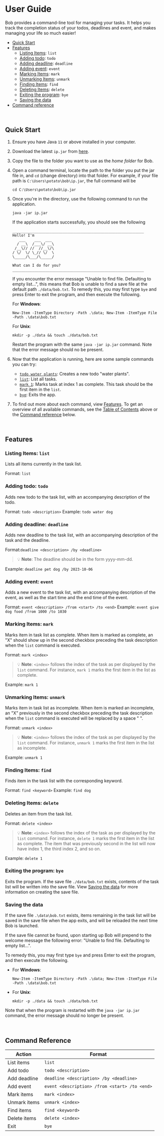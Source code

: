 # User Guide 

Bob provides a command-line tool for managing your tasks. It helps you track the completion status of your todos, deadlines and event, and makes managing your life so much easier! 

- [Quick Start](#quick-start)
- [Features](#features)
    - [Listing Items](#listing-items-list): `list`
    - [Adding todo](#adding-todo-todo): `todo`
    - [Adding deadline](#adding-deadline-deadline): `deadline`
    - [Adding event](#adding-event-event): `event`
    - [Marking Items](#marking-items-mark): `mark`
    - [Unmarking Items](#unmarking-items-unmark): `unmark`
    - [Finding Items](#finding-items-find): `find`
    - [Deleting Items](#deleting-items-delete): `delete`
    - [Exiting the program](#exiting-the-program-bye): `bye`
    - [Saving the data](#saving-the-data)
- [Command reference](#command-reference)
    
<br />

## Quick Start
1. Ensure you have Java `11` or above installed in your computer. 
2. Download the latest `ip.jar` from [here](https://github.com/lctxct/ip/releases/tag/A-Release).
3. Copy the file to the folder you want to use as the *home folder* for Bob. 
4. Open a command terminal, locate the path to the folder you put the jar file in, and `cd` (change directory) into that folder. For example, if your file path is `C:\Users\potato\bob\ip.jar`, the full command will be 
    ```
    cd C:\Users\potato\bob\ip.jar
    ```
5. Once you're in the directory, use the following command to run the application.
    ```
    java -jar ip.jar
    ```
    If the application starts successfully, you should see the following
    ```
    ____________________________________________________________
    Hello! I'm
       ___    ___  ___
      / __\  /___\/ __\
     /__\// //  //__\/\
    / \/  \/ \_// \/  \
    \_____/\___/\_____/

    What can I do for you?
    ____________________________________________________________
    ```
    If you encounter the error message "Unable to find file. Defaulting to empty list...", this means that Bob is unable to find a save file at the default path `./data/bob.txt`. To remedy this, you may first type `bye` and press Enter to exit the program, and then execute the following. 
    
    For **Windows**: 
    ```
    New-Item -ItemType Directory -Path .\data; New-Item -ItemType File -Path .\data\bob.txt
    ```
    For **Unix**: 
    ```
    mkdir -p ./data && touch ./data/bob.txt
    ```
    Restart the program with the same `java -jar ip.jar` command. Note that the error message should no be present. 
6. Now that the application is running, here are some sample commands you can try: 
    * [`todo water plants`](#adding-todo-todo): Creates a new todo "water plants". 
    * [`list`](#listing-items-list): List all tasks. 
    * [`mark 1`](#marking-items-mark): Marks task at index 1 as complete. This task should be the first item in the `list`.  
    * [`bye`](#exiting-the-program-bye): Exits the app.
7. To find out more about each command, view [Features](#features). To get an overview of all available commands, see the [Table of Contents](#user-guide) above or the [Command reference](#command-reference) below. 

<br />

## Features

### Listing Items: `list`
Lists all items currently in the task list. 

Format: `list` 

### Adding todo: `todo`
Adds new todo to the task list, with an accompanying description of the todo. 

Format: `todo <description>`
Example: `todo water dog`

### Adding deadline: `deadline`
Adds new deadline to the task list, with an accompanying description of the task and the deadline. 

Format:`deadline <description> /by <deadline>`
> :bulb: **Note**: The deadline should be in the form yyyy-mm-dd. 

Example: `deadline pet dog /by 2023-10-06`

### Adding event: `event`
Adds a new event to the task list, with an accompanying description of the event, as well as the start time and the end time of the event. 

Format: `event <description> /from <start> /to <end>`
Example: `event give dog food /from 1000 /to 1030`

### Marking Items: `mark`
Marks item in task list as complete. When item is marked as complete, an "X" should show up in the second checkbox preceding the task description when the `list` command is executed. 

Format: `mark <index>`
> :bulb: **Note**: `<index>` follows the index of the task as per displayed by the `list` command. For instance, `mark 1` marks the first item in the list as complete. 

Example: `mark 1`

### Unmarking Items: `unmark`
Marks item in task list as incomplete.  When item is marked an incomplete, an "X" previously in the second checkbox preceding the task description when the `list` command is executed will be replaced by a space " ".

Format: `unmark <index>`
> :bulb: **Note**: `<index>` follows the index of the task as per displayed by the `list` command. For instance, `unmark 1` marks the first item in the list as incomplete. 

Example: `unmark 1`

### Finding Items: `find`
Finds item in the task list with the corresponding keyword. 

Format: `find <keyword>`
Example: `find dog`

### Deleting Items: `delete`
Deletes an item from the task list. 

Format: `delete <index>`
> :bulb: **Note**: `<index>` follows the index of the task as per displayed by the `list` command. For instance, `delete 1` marks the first item in the list as complete. The item that was previously second in the list will now have index 1, the third index 2, and so on. 

Example: `delete 1`

### Exiting the program: `bye`
Exits the program. If the save file `./data/bob.txt` exists, contents of the task list will be written into the save file. View [Saving the data](#saving-the-data) for more information on creating the save file. 

### Saving the data
If the save file `.\data\bob.txt` exists, items remaining in the task list will be saved in the save file when the app exits, and will be reloaded the next time Bob is launched. 

If the save file cannot be found, upon starting up Bob will prepend to the welcome message the following error: "Unable to find file. Defaulting to empty list...". 

To remedy this, you may first type `bye` and press Enter to exit the program, and then execute the following. 
    
- For **Windows**: 
    ```
    New-Item -ItemType Directory -Path .\data; New-Item -ItemType File -Path .\data\bob.txt
    ```
- For **Unix**: 
    ```
    mkdir -p ./data && touch ./data/bob.txt
    ```
Note that when the program is restarted with the `java -jar ip.jar` command, the error message should no longer be present. 

<br />

## Command Reference 

| Action       | Format                                        |
| ------------ | --------------------------------------------- |
| List items   | `list`                                        |
| Add todo     | `todo <description>`                          |
| Add deadline | `deadline <description> /by <deadline>`       |
| Add event    | `event <description> /from <start> /to <end>` |
| Mark items   | `mark <index>`                                |
| Unmark items | `unmark <index>`                              |
| Find items   | `find <keyword>`                              |
| Delete items | `delete <index>`                              |
| Exit         | `bye`                                         |

